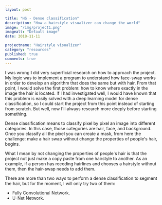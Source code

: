 ```yaml
---
layout: post

title: "HS - Dense classification"
description: "How a hairstyle visualizer can change the world"
image: "/img/project1.png"
imagealt: "Default image"
date: 2018-11-11

projectname: "Hairstyle visualizer"
category: "resources"
published: true
comments: true
---
```


I was wrong I did very superficial research on how to approach the project.  My logic was to implement a program to understand how face-swap works in order to develop an algorithm that does the same but with hair. From that point, I would solve the first problem: how to know where exactly in the image the hair is located. If I had investigated well, I would have known that this problem is easily solved with a deep learning model for dense classification, so I could start the project from this point instead of starting from scratch. But well, now I'll always research more deeply before starting something.

Dense classification means to classify pixel by pixel an image into different categories. In this case, those categories are hair, face, and background. Once you classify all the pixel you can create a mask, from here the challenge: make a hair swap without change the properties of people's hair, begins. 

What I mean by not changing the properties of people's hair is that the project not just make a copy paste from one hairstyle to another. As an example, if a person has receding hairlines and chooses a hairstyle without them, then the hair-swap needs to add them.

There are more than two ways to perform a dense classification to segment the hair, but for the moment, I will only try two of them:
- Fully Convolutional Network.
- U-Net Network. 